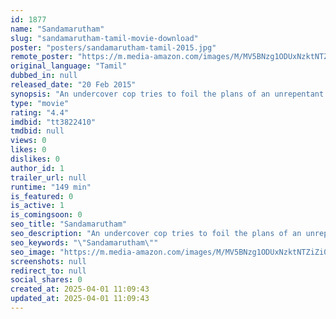 ```yaml
---
id: 1877
name: "Sandamarutham"
slug: "sandamarutham-tamil-movie-download"
poster: "posters/sandamarutham-tamil-2015.jpg"
remote_poster: "https://m.media-amazon.com/images/M/MV5BNzg1ODUxNzktNTZiZi00ZjAyLWE5NzUtMzY2YTJhMGZmYTBmXkEyXkFqcGc@._V1_SX300.jpg"
original_language: "Tamil"
dubbed_in: null
released_date: "20 Feb 2015"
synopsis: "An undercover cop tries to foil the plans of an unrepentant criminal, who tries to supply an extremely dangerous chemical to terrorists for money."
type: "movie"
rating: "4.4"
imdbid: "tt3822410"
tmdbid: null
views: 0
likes: 0
dislikes: 0
author_id: 1
trailer_url: null
runtime: "149 min"
is_featured: 0
is_active: 1
is_comingsoon: 0
seo_title: "Sandamarutham"
seo_description: "An undercover cop tries to foil the plans of an unrepentant criminal, who tries to supply an extremely dangerous chemical to terrorists for money."
seo_keywords: "\"Sandamarutham\""
seo_image: "https://m.media-amazon.com/images/M/MV5BNzg1ODUxNzktNTZiZi00ZjAyLWE5NzUtMzY2YTJhMGZmYTBmXkEyXkFqcGc@._V1_SX300.jpg"
screenshots: null
redirect_to: null
social_shares: 0
created_at: 2025-04-01 11:09:43
updated_at: 2025-04-01 11:09:43
---
```


